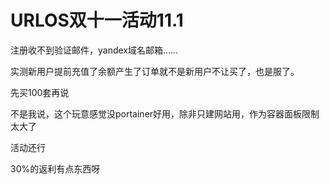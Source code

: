 # URLOS双十一活动11.1


注册收不到验证邮件，yandex域名邮箱……<img src="static/image/smiley/default/sweat.gif" smilieid="10" border="0" alt="" />

实测新用户提前充值了余额产生了订单就不是新用户不让买了，也是服了。<img id="aimg_gZqeA" onclick="zoom(this, this.src, 0, 0, 0)" class="zoom" src="https://cdn.jsdelivr.net/gh/hishis/forum-master/public/images/patch.gif" onmouseover="img_onmouseoverfunc(this)" onload="thumbImg(this)" border="0" alt="" />

先买100套再说

不是我说，这个玩意感觉没portainer好用，除非只建网站用，作为容器面板限制太大了

活动还行

30%的返利有点东西呀<img id="aimg_TLdcc" onclick="zoom(this, this.src, 0, 0, 0)" class="zoom" src="https://cdn.jsdelivr.net/gh/hishis/forum-master/public/images/patch.gif" onmouseover="img_onmouseoverfunc(this)" onload="thumbImg(this)" border="0" alt="" />
